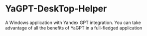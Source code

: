 # YaGPT-DeskTop-Helper
A Windows application with Yandex GPT integration. You can take advantage of all the benefits of YaGPT in a full-fledged application
